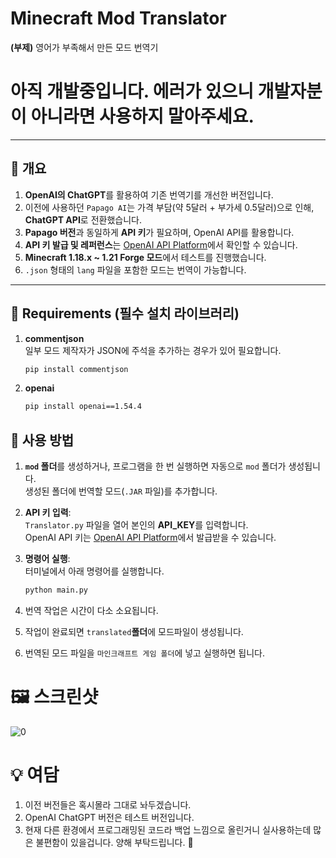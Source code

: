 # Minecraft Mod Translator  
**(부제)** 영어가 부족해서 만든 모드 번역기
# 아직 개발중입니다. 에러가 있으니 개발자분이 아니라면 사용하지 말아주세요.
---

## 📌 개요
1. **OpenAI의 ChatGPT**를 활용하여 기존 번역기를 개선한 버전입니다.  
2. 이전에 사용하던 `Papago AI`는 가격 부담(약 5달러 + 부가세 0.5달러)으로 인해, **ChatGPT API**로 전환했습니다.
3. **Papago 버전**과 동일하게 **API 키**가 필요하며, OpenAI API를 활용합니다.
4. **API 키 발급 및 레퍼런스**는 [OpenAI API Platform](https://platform.openai.com/)에서 확인할 수 있습니다.
5. **Minecraft 1.18.x ~ 1.21 Forge 모드**에서 테스트를 진행했습니다.
6. `.json` 형태의 `lang` 파일을 포함한 모드는 번역이 가능합니다.

---

## 💾 Requirements (필수 설치 라이브러리)
1. **commentjson**  
   일부 모드 제작자가 JSON에 주석을 추가하는 경우가 있어 필요합니다.  
    ```bash
    pip install commentjson
    ```
2. **openai**
    ```bash
    pip install openai==1.54.4
    ```
## 🚀 사용 방법
1. **`mod` 폴더**를 생성하거나, 프로그램을 한 번 실행하면 자동으로 `mod` 폴더가 생성됩니다.  
   생성된 폴더에 번역할 모드(`.JAR` 파일)를 추가합니다.

2. **API 키 입력**:  
   `Translator.py` 파일을 열어 본인의 **API_KEY**를 입력합니다.  
   OpenAI API 키는 [OpenAI API Platform](https://platform.openai.com/)에서 발급받을 수 있습니다.

3. **명령어 실행**:  
   터미널에서 아래 명령어를 실행합니다.  
   ```bash
   python main.py
   ```

4. 번역 작업은 시간이 다소 소요됩니다.
5. 작업이 완료되면 `translated`**폴더**에 모드파일이 생성됩니다.
6. 번역된 모드 파일을 `마인크래프트 게임 폴더`에 넣고 실행하면 됩니다.
# 🖼️ 스크린샷
![0](./mdimg/01.png)
# 💡 여담
1. 이전 버전들은 혹시몰라 그대로 놔두겠습니다.
2. OpenAI ChatGPT 버전은 테스트 버전입니다.
3. 현재 다른 환경에서 프로그래밍된 코드라 백업 느낌으로 올린거니 실사용하는데 많은 불편함이 있을겁니다. 양해 부탁드립니다. 🙏
